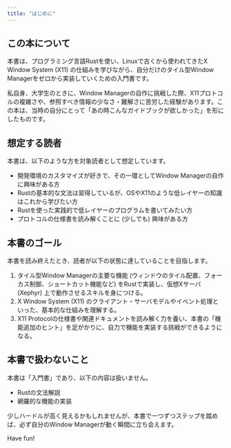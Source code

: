 ```yaml
---
title: "はじめに"
---
```


## この本について

本書は、プログラミング言語Rustを使い、Linuxで古くから使われてきたX Window System (X11) の仕組みを学びながら、自分だけのタイル型Window Managerをゼロから実装していくための入門書です。

私自身、大学生のときに、Window Managerの自作に挑戦した際、X11プロトコルの複雑さや、参照すべき情報の少なさ・難解さに苦労した経験があります。この本は、当時の自分にとって「あの時こんなガイドブックが欲しかった」を形にしたものです。

## 想定する読者

本書は、以下のような方を対象読者として想定しています。

- 開発環境のカスタマイズが好きで、その一環としてWindow Managerの自作に興味がある方
- Rustの基本的な文法は習得しているが、OSやX11のような低レイヤーの知識はこれから学びたい方
- Rustを使った実践的で低レイヤーのプログラムを書いてみたい方
- プロトコルの仕様書を読み解くことに (少しでも) 興味がある方

## 本書のゴール

本書を読み終えたとき、読者が以下の状態に達していることを目指します。

1.  タイル型Window Managerの主要な機能 (ウィンドウのタイル配置、フォーカス制御、ショートカット機能など) をRustで実装し、仮想Xサーバ (Xephyr) 上で動作させるスキルを身につける。
2.  X Window System (X11) のクライアント・サーバモデルやイベント処理といった、基本的な仕組みを理解する。
3.  X11 Protocolの仕様書や関連ドキュメントを読み解く力を養い、本書の「機能追加のヒント」を足がかりに、自力で機能を実装する挑戦ができるようになる。

## 本書で扱わないこと

本書は「入門書」であり、以下の内容は扱いません。

- Rustの文法解説
- 網羅的な機能の実装

少しハードルが高く見えるかもしれませんが、本書で一つずつステップを踏めば、必ず自分のWindow Managerが動く瞬間に立ち会えます。

Have fun!
